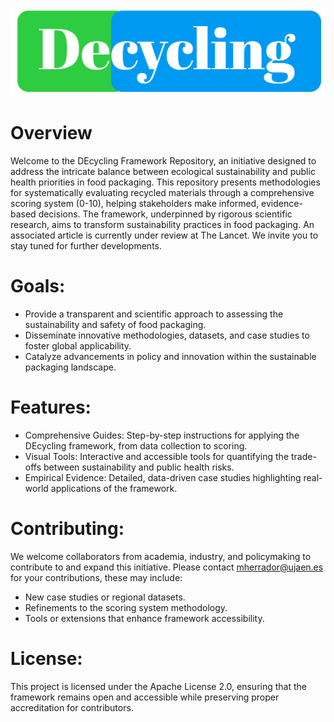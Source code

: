 ![DEcycling Framework](logo.png)

# Overview
Welcome to the DEcycling Framework Repository, an initiative designed to address the intricate balance between ecological sustainability and public health priorities in food packaging. This repository presents methodologies for systematically evaluating recycled materials through a comprehensive scoring system (0-10), helping stakeholders make informed, evidence-based decisions.
The framework, underpinned by rigorous scientific research, aims to transform sustainability practices in food packaging. An associated article is currently under review at The Lancet. We invite you to stay tuned for further developments.

# Goals:
- Provide a transparent and scientific approach to assessing the sustainability and safety of food packaging.
- Disseminate innovative methodologies, datasets, and case studies to foster global applicability.
- Catalyze advancements in policy and innovation within the sustainable packaging landscape.

# Features:
- Comprehensive Guides: Step-by-step instructions for applying the DEcycling framework, from data collection to scoring.
- Visual Tools: Interactive and accessible tools for quantifying the trade-offs between sustainability and public health risks.
- Empirical Evidence: Detailed, data-driven case studies highlighting real-world applications of the framework.

# Contributing:
We welcome collaborators from academia, industry, and policymaking to contribute to and expand this initiative. Please contact mherrador@ujaen.es for your contributions, these may include:
- New case studies or regional datasets.
- Refinements to the scoring system methodology.
- Tools or extensions that enhance framework accessibility.

# License:
This project is licensed under the Apache License 2.0, ensuring that the framework remains open and accessible while preserving proper accreditation for contributors.
